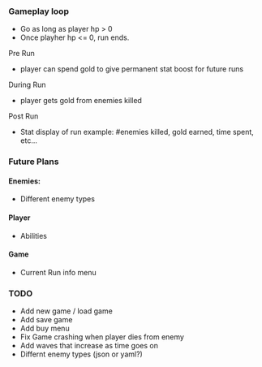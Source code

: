 ### Gameplay loop

- Go as long as player hp > 0
- Once playher hp <= 0, run ends.

Pre Run
- player can spend gold to give permanent stat boost for future runs

During Run
- player gets gold from enemies killed

Post Run
- Stat display of run example:  #enemies killed, gold earned, time spent, etc...

### Future Plans

#### Enemies:
*   Different enemy types

#### Player
*   Abilities

#### Game
*   Current Run info menu

### TODO
* Add new game / load game
* Add save game
* Add buy menu
* Fix Game crashing when player dies from enemy
* Add waves that increase as time goes on
* Differnt enemy types (json or yaml?)